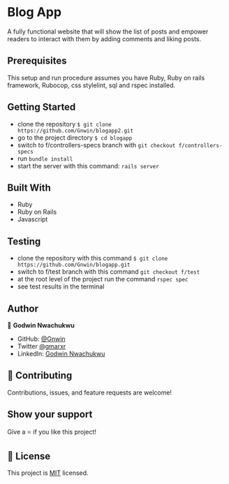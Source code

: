 # Blog App
A fully functional website that will show the list of posts and empower readers to interact with them by adding comments and liking posts.

## Prerequisites
This setup and run procedure assumes you have Ruby, Ruby on rails framework, Rubocop, css stylelint, sql and rspec installed.

## Getting Started

- clone the repository `$ git clone https://github.com/Gnwin/blogapp2.git`
- go to the project directory `$ cd blogapp`
- switch to f/controllers-specs branch with `git checkout f/controllers-specs`
- run `bundle install`
- start the server with this command: `rails server`

## Built With

- Ruby
- Ruby on Rails
- Javascript

## Testing

- clone the repository with this command `$ git clone https://github.com/Gnwin/blogapp.git`
- switch to f/test branch with this command `git checkout f/test`
- at the root level of the project run the command `rspec spec`
- see test results in the terminal

## Author

👤 **Godwin Nwachukwu**

- GitHub: [@Gnwin](https://github.com/Gnwin)
- Twitter [@gmarxr](https://twitter.com/gmarxr)
- LinkedIn: [Godwin Nwachukwu](https://www.linkedin.com/in/n-gwin/)

## 🤝 Contributing

Contributions, issues, and feature requests are welcome!


## Show your support
Give a ⭐️ if you like this project!

## 📝 License

This project is [MIT](./MIT.md) licensed.
